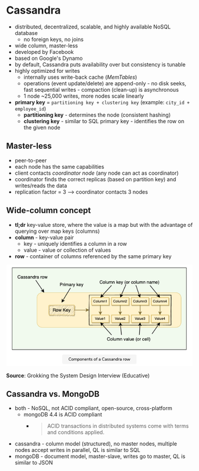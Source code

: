 # Cassandra
- distributed, decentralized, scalable, and highly available NoSQL database
    - no foreign keys, no joins
- wide column, master-less
- developed by Facebook
- based on Google's Dynamo
- by default, Cassandra puts availability over but consistency is tunable
- highly optimized for writes
    - internally uses write-back cache (_MemTables_)
    - operations (event update/delete) are append-only - no disk seeks, fast sequential writes - compaction (clean-up) is asynchronous
    - 1 node ~25,000 writes, more nodes scale linearly
- **primary key** = `partitioning key + clustering key` (example: `city_id + employee_id`)
    - **partitioning key** - determines the node (consistent hashing)
    - **clustering key** - similar to SQL primary key - identifies the row on the given node

## Master-less
- peer-to-peer
- each node has the same capabilities
- client contacts _coordinator node_ (any node can act as coordinator)
- coordinator finds the correct replicas (based on partition key) and writes/reads the data
- replication factor = 3 --> coordinator contacts 3 nodes

## Wide-column concept
- **tl;dr** key-value store, where the value is a map but with the advantage of querying over map keys (columns)
- **column** - key-value pair
    - key - uniquely identifies a column in a row
    - value - value or collection of values
- **row** - container of columns referenced by the same primary key

![](_img/cassandra.png)

**Source**: Grokking the System Design Interview (Educative)

## Cassandra vs. MongoDB
- both - NoSQL, not ACID compliant, open-source, cross-platform
    - mongoDB 4.4 is ACID compliant
        - > ACID transactions in distributed systems come with terms and conditions applied.
- cassandra - column model (structured), no master nodes, multiple nodes accept writes in parallel, QL is similar to SQL
- mongoDB - document model, master-slave, writes go to master, QL is similar to JSON